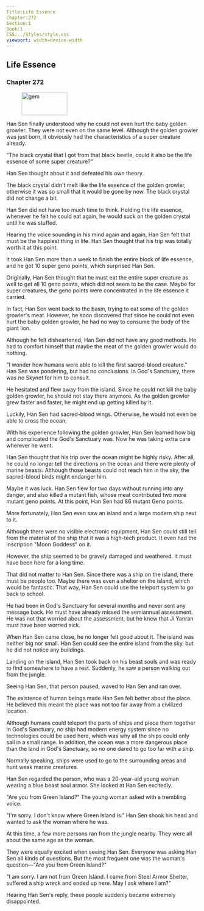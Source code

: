 ```yaml
---
Title:Life Essence 
Chapter:272 
Section:1 
Book:1 
CSS:../Styles/style.css 
viewport: width=device-width
---
```

  
## Life Essence
### Chapter 272
  
<figure>
	<img src="../Images/gem.gif" alt="gem" id="gem" width="120" height="60" />
</figure>
  

  
Han Sen finally understood why he could not even hurt the baby golden growler. They were not even on the same level. Although the golden growler was just born, it obviously had the characteristics of a super creature already.

"The black crystal that I got from that black beetle, could it also be the life essence of some super creature?"

Han Sen thought about it and defeated his own theory.

The black crystal didn't melt like the life essence of the golden growler, otherwise it was so small that it would be gone by now. The black crystal did not change a bit.

Han Sen did not have too much time to think. Holding the life essence, whenever he felt he could eat again, he would suck on the golden crystal until he was stuffed.

Hearing the voice sounding in his mind again and again, Han Sen felt that must be the happiest thing in life. Han Sen thought that his trip was totally worth it at this point.

It took Han Sen more than a week to finish the entire block of life essence, and he got 10 super geno points, which surprised Han Sen.

Originally, Han Sen thought that he must eat the entire super creature as well to get all 10 geno points, which did not seem to be the case. Maybe for super creatures, the geno points were concentrated in the life essence it carried.

In fact, Han Sen went back to the basin, trying to eat some of the golden growler's meat. However, he soon discovered that since he could not even hurt the baby golden growler, he had no way to consume the body of the giant lion.

Although he felt disheartened, Han Sen did not have any good methods. He had to comfort himself that maybe the meat of the golden growler would do nothing.

"I wonder how humans were able to kill the first sacred-blood creature." Han Sen was pondering, but had no conclusions. In God's Sanctuary, there was no Skynet for him to consult.

He hesitated and flew away from the island. Since he could not kill the baby golden growler, he should not stay there anymore. As the golden growler grew faster and faster, he might end up getting killed by it.

Luckily, Han Sen had sacred-blood wings. Otherwise, he would not even be able to cross the ocean.

With his experience following the golden growler, Han Sen learned how big and complicated the God's Sanctuary was. Now he was taking extra care wherever he went.

Han Sen thought that his trip over the ocean might be highly risky. After all, he could no longer tell the directions on the ocean and there were plenty of marine beasts. Although those beasts could not reach him in the sky, the sacred-blood birds might endanger him.

Maybe it was luck. Han Sen flew for two days without running into any danger, and also killed a mutant fish, whose meat contributed two more mutant geno points. At this point, Han Sen had 86 mutant Geno points.

More fortunately, Han Sen even saw an island and a large modern ship next to it.

Although there were no visible electronic equipment, Han Sen could still tell from the material of the ship that it was a high-tech product. It even had the inscription "Moon Goddess" on it.

However, the ship seemed to be gravely damaged and weathered. It must have been here for a long time.

That did not matter to Han Sen. Since there was a ship on the island, there must be people too. Maybe there was even a shelter on the island, which would be fantastic. That way, Han Sen could use the teleport system to go back to school.

He had been in God's Sanctuary for several months and never sent any message back. He must have already missed the semiannual assessment. He was not that worried about the assessment, but he knew that Ji Yanran must have been worried sick.

When Han Sen came close, he no longer felt good about it. The island was neither big nor small. Han Sen could see the entire island from the sky, but he did not notice any buildings.

Landing on the island, Han Sen took back on his beast souls and was ready to find somewhere to have a rest. Suddenly, he saw a person walking out from the jungle.

Seeing Han Sen, that person paused, waved to Han Sen and ran over.

The existence of human beings made Han Sen felt better about the place. He believed this meant the place was not too far away from a civilized location.

Although humans could teleport the parts of ships and piece them together in God's Sanctuary, no ship had modern energy system since no technologies could be used here, which was why all the ships could only sail in a small range. In addition, the ocean was a more dangerous place than the land in God's Sanctuary, so no one dared to go too far with a ship.

Normally speaking, ships were used to go to the surrounding areas and hunt weak marine creatures.

Han Sen regarded the person, who was a 20-year-old young woman wearing a blue beast soul armor. She looked at Han Sen excitedly.

"Are you from Green Island?" The young woman asked with a trembling voice.

"I'm sorry. I don't know where Green Island is." Han Sen shook his head and wanted to ask the woman where he was.

At this time, a few more persons ran from the jungle nearby. They were all about the same age as the woman.

They were equally excited when seeing Han Sen. Everyone was asking Han Sen all kinds of questions. But the most frequent one was the woman's question—"Are you from Green Island?"

"I am sorry. I am not from Green Island. I came from Steel Armor Shelter, suffered a ship wreck and ended up here. May I ask where I am?"

Hearing Han Sen's reply, these people suddenly became extremely disappointed.